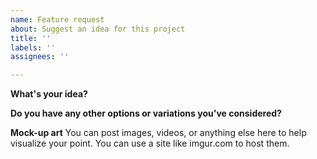 ```yaml
---
name: Feature request
about: Suggest an idea for this project
title: ''
labels: ''
assignees: ''

---
```


**What's your idea?**

**Do you have any other options or variations you've considered?**

**Mock-up art**
You can post images, videos, or anything else here to help visualize your point. You can use a site like imgur.com to host them.
